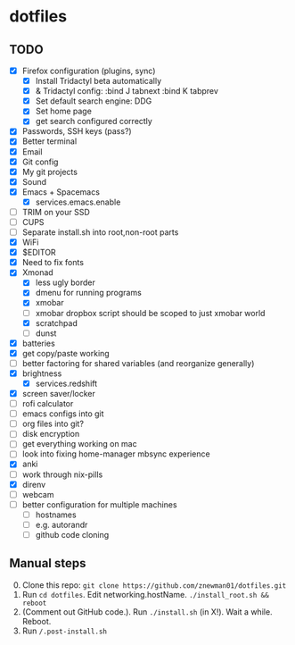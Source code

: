 # dotfiles

## TODO

- [x] Firefox configuration (plugins, sync)
  - [x] Install Tridactyl beta automatically
  - [x] & Tridactyl config:
          :bind J tabnext
          :bind K tabprev
  - [x] Set default search engine: DDG
  - [x] Set home page
  - [x] get search configured correctly
- [x] Passwords, SSH keys (pass?)
- [x] Better terminal
- [x] Email
- [x] Git config
- [x] My git projects
- [x] Sound
- [x] Emacs + Spacemacs
  - [x] services.emacs.enable
- [ ] TRIM on your SSD
- [ ] CUPS
- [ ] Separate install.sh into root,non-root parts
- [x] WiFi
- [x] $EDITOR
- [x] Need to fix fonts
- [x] Xmonad
  - [x] less ugly border
  - [x] dmenu for running programs
  - [x] xmobar
  - [ ] xmobar dropbox script should be scoped to just xmobar world
  - [x] scratchpad
  - [ ] dunst
- [x] batteries
- [x] get copy/paste working
- [ ] better factoring for shared variables (and reorganize generally)
- [x] brightness
  - [x] services.redshift
- [x] screen saver/locker
- [ ] rofi calculator
- [ ] emacs configs into git
- [ ] org files into git?
- [ ] disk encryption
- [ ] get everything working on mac
- [ ] look into fixing home-manager mbsync experience
- [x] anki
- [ ] work through nix-pills
- [x] direnv
- [ ] webcam
- [ ] better configuration for multiple machines
  - [ ] hostnames
  - [ ] e.g. autorandr
  - [ ] github code cloning

## Manual steps

0. Clone this repo: `git clone https://github.com/znewman01/dotfiles.git`
1. Run `cd dotfiles`. Edit networking.hostName. `./install_root.sh && reboot`
2. (Comment out GitHub code.). Run `./install.sh` (in X!). Wait a while. Reboot.
3. Run `/.post-install.sh`
